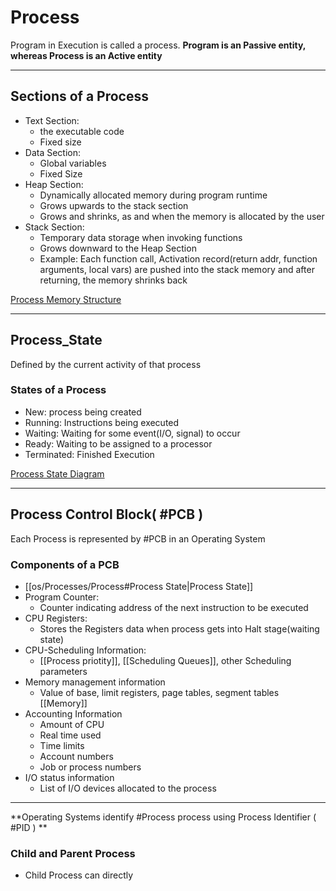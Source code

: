 # Process
Program in Execution is called a process.
**Program is an Passive entity, whereas Process is an Active entity**

---

## Sections of a Process
* Text Section: 
	* the executable code
	* Fixed size
* Data Section:
	*  Global variables
	*  Fixed Size
* Heap Section:
	*  Dynamically allocated memory during program runtime
	* Grows upwards to the stack section
	* Grows and shrinks, as and when the memory is allocated by the user
* Stack Section: 
	* Temporary data storage when invoking functions
	* Grows downward to the Heap Section
	* Example: Each function call, Activation record(return addr, function arguments, local vars) are pushed into the stack memory and after returning, the memory shrinks back

[Process Memory Structure](https://www2.cs.uic.edu/~jbell/CourseNotes/OperatingSystems/images/Chapter3/3_01_Process_Memory.jpg)


---

## Process_State
Defined by the current activity of that process

### States of a Process
* New: process being created
* Running: Instructions being executed
* Waiting: Waiting for some event(I/O, signal) to occur
* Ready: Waiting to be assigned to a processor
* Terminated: Finished Execution

[Process State Diagram](https://www.researchgate.net/profile/Ibrahim-Abdullahi-7/publication/260973132/figure/fig1/AS:614330252918789@1523479154482/Process-State-Diagram.png)

---

## Process Control Block( #PCB )
Each Process is represented by #PCB in an Operating System

### Components of a PCB
* [[os/Processes/Process#Process State|Process State]]
* Program Counter: 
	* Counter indicating address of the next instruction to be executed
* CPU Registers:
	* Stores the Registers data when process gets into Halt stage(waiting state)
* CPU-Scheduling Information:
	* [[Process priotity]], [[Scheduling Queues]], other Scheduling parameters
* Memory management information
	* Value of base, limit registers, page tables, segment tables [[Memory]]
* Accounting Information
	* Amount of CPU
	* Real time used
	* Time limits
	* Account numbers
	* Job or process numbers
* I/O status information
	* List of I/O devices allocated to the process

---

**Operating Systems identify #Process process using Process Identifier ( #PID ) **

### Child and Parent Process
* Child Process can directly 






